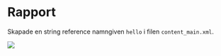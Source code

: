 
# Rapport

Skapade en string reference namngiven `hello` i filen `content_main.xml`.

![](https://wwwlab.webug.se/mobdesign/oskd/resize/?url=https%3A%2F%2Fraw.githubusercontent.com%2Fdanieloskarsson%2Fmobileapp-programming-hello%2Fmaster%2Fscreenshot.png&width=600)
